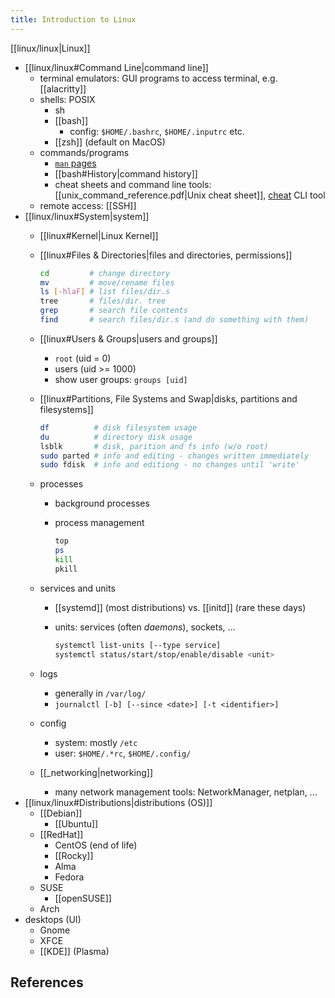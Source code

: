 ```yaml
---
title: Introduction to Linux
---
```


[[linux/linux|Linux]]

- [[linux/linux#Command Line|command line]]
    - terminal emulators: GUI programs to access terminal, e.g. [[alacritty]]
    - shells: POSIX
        - sh
        - [[bash]]
            - config: `$HOME/.bashrc`, `$HOME/.inputrc` etc.
        - [[zsh]] (default on MacOS)
    - commands/programs
        - [`man` pages](https://www.kernel.org/doc/man-pages/)
        - [[bash#History|command history]]
        - cheat sheets and command line tools: [[unix_command_reference.pdf|Unix cheat sheet]], [cheat] CLI tool
    - remote access: [[SSH]]
- [[linux/linux#System|system]]
    - [[linux#Kernel|Linux Kernel]]
    - [[linux#Files & Directories|files and directories, permissions]]

        ```bash
        cd         # change directory
        mv         # move/rename files
        ls [-hlaF] # list files/dir.s
        tree       # files/dir. tree
        grep       # search file contents
        find       # search files/dir.s (and do something with them)
        ```

    - [[linux#Users & Groups|users and groups]]
        - `root` (uid = 0)
        - users (uid >= 1000)
        - show user groups: `groups [uid]`
    - [[linux#Partitions, File Systems and Swap|disks, partitions and filesystems]]

        ```bash
        df          # disk filesystem usage
        du          # directory disk usage
        lsblk       # disk, parition and fs info (w/o root)
        sudo parted # info and editing - changes written immediately
        sudo fdisk  # info and editiong - no changes until 'write'
        ```

    - processes
        - background processes
        - process management

            ```bash
            top
            ps
            kill
            pkill
            ```

    - services and units
        - [[systemd]] (most distributions) vs. [[initd]] (rare these days)
        - units: services (often *daemons*), sockets, ...

            ```bash
            systemctl list-units [--type service]
            systemctl status/start/stop/enable/disable <unit>
            ```

    - logs
        - generally in `/var/log/`
        - `journalctl [-b] [--since <date>] [-t <identifier>]`
    - config
        - system: mostly `/etc`
        - user: `$HOME/.*rc`, `$HOME/.config/`
    - [[_networking|networking]]
        - many network management tools: NetworkManager, netplan, ...
- [[linux/linux#Distributions|distributions (OS)]]
    - [[Debian]]
        - [[Ubuntu]]
    - [[RedHat]]
        - CentOS (end of life)
        - [[Rocky]]
        - Alma
        - Fedora
    - SUSE
        - [[openSUSE]]
    - Arch
- desktops (UI)
    - Gnome
    - XFCE
    - [[KDE]] (Plasma)


## References

[cheat]: <https://github.com/cheat/cheat/>

